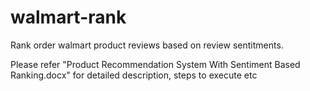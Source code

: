 # walmart-rank
Rank order walmart product reviews based on review sentitments. 

Please refer "Product Recommendation System With Sentiment Based Ranking.docx" for detailed description, steps to execute etc

